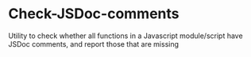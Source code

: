 # Check-JSDoc-comments
Utility to check whether all functions in a Javascript module/script have JSDoc comments, and report those that are missing
